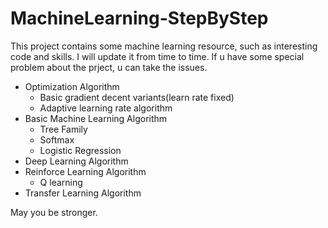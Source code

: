 # MachineLearning-StepByStep


This project contains some machine learning resource, such as interesting code and skills. I will update it from time to time.
If u have some special problem about the prject, u can take the issues.


- Optimization Algorithm
  - Basic gradient decent variants(learn rate fixed)
  - Adaptive learning rate algorithm
- Basic Machine Learning Algorithm
  - Tree Family
  - Softmax
  - Logistic Regression
- Deep Learning Algorithm
- Reinforce Learning Algorithm
  - Q learning
- Transfer Learning Algorithm


May you be stronger.
